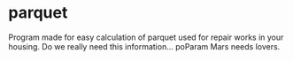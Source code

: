 # parquet
Program made for easy calculation of parquet used for repair works in your housing.
Do we really need this information...
poParam
Mars needs lovers.
